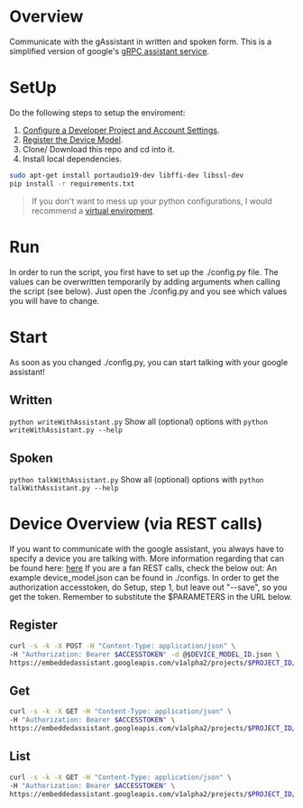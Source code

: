 # Overview
Communicate with the gAssistant in written and spoken form.
This is a simplified version of google's [gRPC assistant service](https://developers.google.com/assistant/sdk/guides/service/python/).

# SetUp
Do the following steps to setup the enviroment:
1. [Configure a Developer Project and Account Settings](https://developers.google.com/assistant/sdk/guides/service/python/embed/config-dev-project-and-account).
2. [Register the Device Model](https://developers.google.com/assistant/sdk/guides/service/python/embed/register-device).
3. Clone/ Download this repo and cd into it.
4. Install local dependencies.
```bash
sudo apt-get install portaudio19-dev libffi-dev libssl-dev
pip install -r requirements.txt
```
 > If you don't want to mess up your python configurations, I would recommend a [virtual enviroment](http://www.pythonforbeginners.com/basics/how-to-use-python-virtualenv).

# Run
In order to run the script, you first have to set up the ./config.py file. The values can be overwritten temporarily by adding arguments when calling the script (see below).
Just open the ./config.py and you see which values you will have to change.

# Start
As soon as you changed ./config.py, you can start talking with your google assistant!
## Written
`python writeWithAssistant.py`
Show all (optional) options with `python writeWithAssistant.py --help`

## Spoken
`python talkWithAssistant.py`
Show all (optional) options with `python talkWithAssistant.py --help`


# Device Overview (via REST calls)
If you want to communicate with the google assistant, you always have to specify a device you are talking with.
More information regarding that can be found here: [here](https://developers.google.com/assistant/sdk/reference/device-registration/register-device-manual)
If you are a fan REST calls, check the below out:
An example device_model.json can be found in ./configs.
In order to get the authorization accesstoken, do Setup, step 1, but leave out  "--save", so you get the token.
Remember to substitute the $PARAMETERS in the URL below.

## Register
```bash
curl -s -k -X POST -H "Content-Type: application/json" \
-H "Authorization: Bearer $ACCESSTOKEN" -d @$DEVICE_MODEL_ID.json \
https://embeddedassistant.googleapis.com/v1alpha2/projects/$PROJECT_ID/deviceModels/
```

## Get
```bash
curl -s -k -X GET -H "Content-Type: application/json" \
-H "Authorization: Bearer $ACCESSTOKEN" \
https://embeddedassistant.googleapis.com/v1alpha2/projects/$PROJECT_ID/deviceModels/$DEVICE_MODEL_ID
```

## List
```bash
curl -s -k -X GET -H "Content-Type: application/json" \
-H "Authorization: Bearer $ACCESSTOKEN" \
https://embeddedassistant.googleapis.com/v1alpha2/projects/$PROJECT_ID/deviceModels/
```
